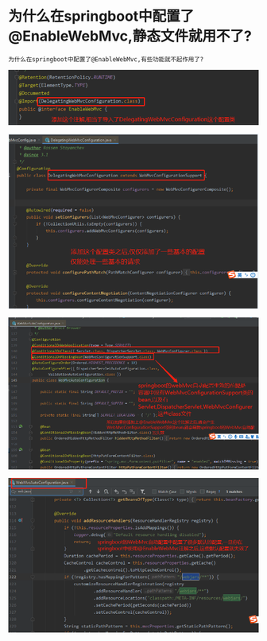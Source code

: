# 为什么在springboot中配置了@EnableWebMvc,静态文件就用不了?

    为什么在springboot中配置了@EnableWebMvc,有些功能就不起作用了?

![](pics/EnableWebMvc对于springboot的副作用01.png)

![](pics/EnableWebMvc对于springboot的副作用02.png)

![](pics/EnableWebMvc对于springboot的副作用03.png)

![](pics/EnableWebMvc对于springboot的副作用04.png)